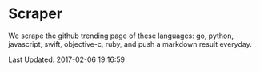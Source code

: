 # Scraper

We scrape the github trending page of these languages: go, python, javascript, swift, objective-c, ruby, and push a markdown result everyday.

Last Updated: 2017-02-06 19:16:59